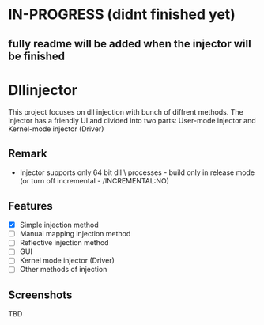# IN-PROGRESS (didnt finished yet)
## fully readme will be added when the injector will be finished

# Dllinjector
This project focuses on dll injection with bunch of diffrent methods.
The injector has a friendly UI and divided into two parts: User-mode injector and Kernel-mode injector (Driver) 

## Remark
- Injector supports only 64 bit dll \ processes - build only in release mode (or turn off incremental - /INCREMENTAL:NO)

## Features
- [x] Simple injection method 
- [ ] Manual mapping injection method
- [ ] Reflective injection method
- [ ] GUI
- [ ] Kernel mode injector (Driver)
- [ ] Other methods of injection

## Screenshots
TBD